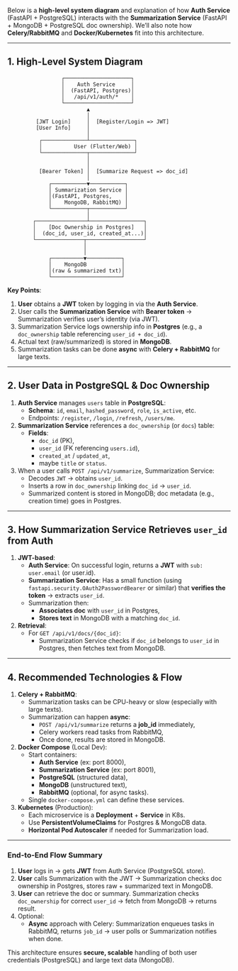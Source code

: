 Below is a **high-level system diagram** and explanation of how **Auth Service** (FastAPI + PostgreSQL) interacts with the **Summarization Service** (FastAPI + MongoDB + PostgreSQL doc ownership). We’ll also note how **Celery/RabbitMQ** and **Docker/Kubernetes** fit into this architecture.

---

## **1. High-Level System Diagram**

```
                 ┌─────────────────────┐
                 │    Auth Service     │
                 │  (FastAPI, Postgres)│
                 │   /api/v1/auth/*    │
                 └─────────────────────┘
                         ▲
                         │
         [JWT Login]     │  [Register/Login => JWT]
         [User Info]     │
                         │
          ┌──────────────┴──────────────┐
          │          User (Flutter/Web) │
          └──────────────┬──────────────┘
                         │
                         │
          [Bearer Token] │  [Summarize Request => doc_id]
                         │
             ┌───────────▼───────────┐
             │ Summarization Service │
             │(FastAPI, Postgres,    │
             │    MongoDB, RabbitMQ) │
             └───────────┬───────────┘
                         │
        ┌────────────────┴─────────────────┐
        │    [Doc Ownership in Postgres]   │
        │  (doc_id, user_id, created_at...)│
        └───────────────┬──────────────────┘
                        │
                        │
             ┌──────────▼───────────┐
             │    MongoDB           │
             │(raw & summarized txt)│
             └──────────────────────┘
```

**Key Points**:  
1. **User** obtains a **JWT** token by logging in via the **Auth Service**.  
2. User calls the **Summarization Service** with **Bearer token** → Summarization verifies user’s identity (via JWT).  
3. Summarization Service logs ownership info in **Postgres** (e.g., a `doc_ownership` table referencing `user_id + doc_id`).  
4. Actual text (raw/summarized) is stored in **MongoDB**.  
5. Summarization tasks can be done **async** with **Celery + RabbitMQ** for large texts.

---

## **2. User Data in PostgreSQL & Doc Ownership**

1. **Auth Service** manages `users` table in **PostgreSQL**:
   - **Schema**: `id`, `email`, `hashed_password`, `role`, `is_active`, etc.
   - Endpoints: `/register`, `/login`, `/refresh`, `/users/me`.
2. **Summarization Service** references a `doc_ownership` (or `docs`) table:
   - **Fields**:
     - `doc_id` (PK),
     - `user_id` (FK referencing `users.id`),
     - `created_at` / `updated_at`,
     - maybe `title` or `status`.
3. When a user calls `POST /api/v1/summarize`, Summarization Service:
   - Decodes `JWT` → obtains `user_id`.
   - Inserts a row in `doc_ownership` linking `doc_id` → `user_id`.
   - Summarized content is stored in MongoDB; doc metadata (e.g., creation time) goes in Postgres.

---

## **3. How Summarization Service Retrieves `user_id` from Auth**

1. **JWT-based**:
   - **Auth Service**: On successful login, returns a **JWT** with `sub: user.email` (or user.id).
   - **Summarization Service**: Has a small function (using `fastapi.security.OAuth2PasswordBearer` or similar) that **verifies the token** → extracts `user_id`.
   - Summarization then:
     - **Associates doc** with `user_id` in Postgres,
     - **Stores text** in MongoDB with a matching `doc_id`.
2. **Retrieval**:
   - For `GET /api/v1/docs/{doc_id}`:
     - Summarization Service checks if `doc_id` belongs to `user_id` in Postgres, then fetches text from MongoDB.

---

## **4. Recommended Technologies & Flow**

1. **Celery + RabbitMQ**:
   - Summarization tasks can be CPU-heavy or slow (especially with large texts).
   - Summarization can happen **async**:
     - `POST /api/v1/summarize` returns a **job_id** immediately,
     - Celery workers read tasks from RabbitMQ,
     - Once done, results are stored in MongoDB.
2. **Docker Compose** (Local Dev):
   - Start containers:
     - **Auth Service** (ex: port 8000),
     - **Summarization Service** (ex: port 8001),
     - **PostgreSQL** (structured data),
     - **MongoDB** (unstructured text),
     - **RabbitMQ** (optional, for async tasks).
   - Single `docker-compose.yml` can define these services.
3. **Kubernetes** (Production):
   - Each microservice is a **Deployment** + **Service** in K8s.
   - Use **PersistentVolumeClaims** for Postgres & MongoDB data.
   - **Horizontal Pod Autoscaler** if needed for Summarization load.

---

### **End-to-End Flow Summary**

1. **User** logs in → gets **JWT** from Auth Service (PostgreSQL store).  
2. **User** calls Summarization with the JWT → Summarization checks doc ownership in Postgres, stores raw + summarized text in MongoDB.  
3. **User** can retrieve the doc or summary. Summarization checks `doc_ownership` for correct `user_id` → fetch from MongoDB → returns result.  
4. Optional:
   - **Async** approach with Celery: Summarization enqueues tasks in RabbitMQ, returns `job_id` → user polls or Summarization notifies when done.

This architecture ensures **secure, scalable** handling of both user credentials (PostgreSQL) and large text data (MongoDB).